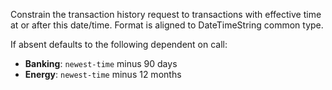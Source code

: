 Constrain the transaction history request to transactions with effective time
at or after this date/time. Format is aligned to DateTimeString common type.

If absent defaults to the following dependent on call:
- **Banking**: `newest-time` minus 90 days
- **Energy**: `newest-time` minus 12 months
